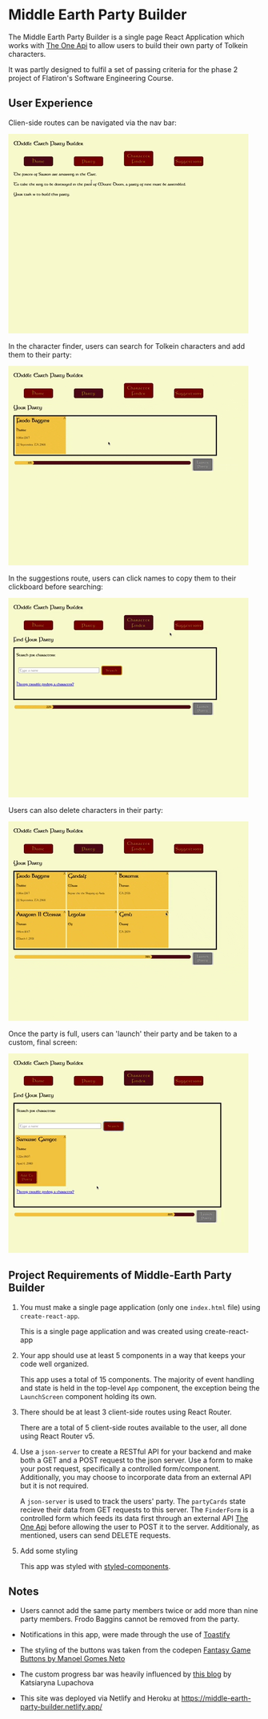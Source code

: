 # Middle Earth Party Builder

The Middle Earth Party Builder is a single page React Application which works with [The One Api](https://the-one-api.dev/) to allow users to build their own party of Tolkein characters.

It was partly designed to fulfil a set of passing criteria for the phase 2 project of Flatiron's Software Engineering Course.

## User Experience

Clien-side routes can be navigated via the nav bar:

![users clicking on navlinks](./gifs/navigating-through-navlinks.gif)

In the character finder, users can search for Tolkein characters and add them to their party:

![users searching for characters and adding them to their party](./gifs/search-for-characters-and-add-to-party.gif)

In the suggestions route, users can click names to copy them to their clickboard before searching:

![users copying names via a click](./gifs/copying-names-from-suggestions-to-search.gif)

Users can also delete characters in their party:

![users deleting characters via a click](./gifs/deleting-characters-from-party.gif)

Once the party is full, users can 'launch' their party and be taken to a custom, final screen:

![final screen displaying the names of the users party](./gifs/launching-party-and-final-screen.gif)


## Project Requirements of Middle-Earth Party Builder

1) You must make a single page application (only one `index.html` file) using `create-react-app`.

    This is a single page application and was created using create-react-app

2) Your app should use at least 5 components in a way that keeps your code well organized.

    This app uses a total of 15 components. The majority of event handling and state is held in the top-level `App` component, the exception being the `LaunchScreen` component holding its own.

3) There should be at least 3 client-side routes using React Router. 

    There are a total of 5 client-side routes available to the user, all done using React Router v5.

4) Use a `json-server` to create a RESTful API for your backend and make both a GET and a POST request to the json server. Use a form to make your post request, specifically a controlled form/component. Additionally, you may choose to incorporate data from an external API but it is not required.

    A `json-server` is used to track the users' party. The `partyCards` state recieve their data from GET requests to this server. The `FinderForm` is a controlled form which feeds its data first through an external API [The One Api](https://the-one-api.dev/)  before allowing the user to POST it to the server. Additionaly, as mentioned, users can send DELETE requests.


5) Add some styling

    This app was styled with [styled-components](https://styled-components.com/).



## Notes

- Users cannot add the same party members twice or add more than nine party members. Frodo Baggins cannot be removed from the party.

- Notifications in this app, were made through the use of [Toastify](https://aleab.github.io/toastify/)

- The styling of the buttons was taken from the codepen [Fantasy Game Buttons by Manoel Gomes Neto](https://codepen.io/manelsworld/pen/YvPVaw)

- The custom progress bar was heavily influenced by [this blog](https://dev.to/ramonak/react-how-to-create-a-custom-progress-bar-component-in-5-minutes-2lcl) by Katsiaryna Lupachova

- This site was deployed via Netlify and Heroku at https://middle-earth-party-builder.netlify.app/


